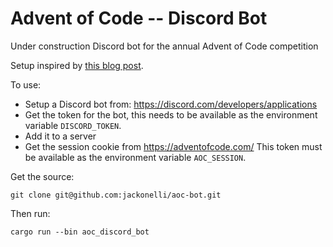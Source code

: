 # Advent of Code -- Discord Bot

Under construction Discord bot for the annual Advent of Code competition

Setup inspired by [this blog post](https://developers.facebook.com/blog/post/2020/09/30/build-discord-bot-with-rust-and-serenity/).

To use:

- Setup a Discord bot from: https://discord.com/developers/applications
- Get the token for the bot, this needs to be available as the environment variable `DISCORD_TOKEN`.
- Add it to a server
- Get the session cookie from https://adventofcode.com/
  This token must be available as the environment variable `AOC_SESSION`.

Get the source:

```
git clone git@github.com:jackonelli/aoc-bot.git
```

Then run:

```
cargo run --bin aoc_discord_bot
```
